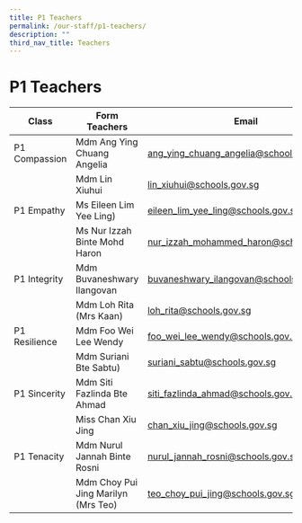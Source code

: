 ```yaml
---
title: P1 Teachers
permalink: /our-staff/p1-teachers/
description: ""
third_nav_title: Teachers
---
```

<h1><b>P1 Teachers</b></h1>



| Class | Form Teachers | Email |
| -------- | -------- | -------- |
| P1 Compassion    | Mdm Ang Ying Chuang Angelia    | ang_ying_chuang_angelia@schools.gov.sg     |
| |Mdm Lin Xiuhui|lin_xiuhui@schools.gov.sg|
|P1 Empathy|Ms Eileen Lim Yee Ling)|eileen_lim_yee_ling@schools.gov.sgg|
| |Ms Nur Izzah Binte Mohd Haron|nur_izzah_mohammed_haron@schools.gov.sg|
|P1 Integrity|Mdm Buvaneshwary Ilangovan|buvaneshwary_ilangovan@schools.gov.sg|
| |Mdm Loh Rita (Mrs Kaan)|loh_rita@schools.gov.sg|
|P1 Resilience|Mdm Foo Wei Lee Wendy|foo_wei_lee_wendy@schools.gov.sg|
| |Mdm Suriani Bte Sabtu)|suriani_sabtu@schools.gov.sg|
|P1 Sincerity|Mdm Siti Fazlinda Bte Ahmad|siti_fazlinda_ahmad@schools.gov.sg|
| |Miss Chan Xiu Jing|chan_xiu_jing@schools.gov.sg|
|P1 Tenacity|Mdm Nurul Jannah Binte Rosni|nurul_jannah_rosni@schools.gov.sg|
| |Mdm Choy Pui Jing Marilyn (Mrs Teo)|teo_choy_pui_jing@schools.gov.sg|